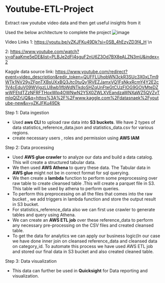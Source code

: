 # Youtube-ETL-Project
Extract raw youtube video data and then get useful insights from it

Used the below architecture to complete the project
![image](https://github.com/ankitgupta14011998/Youtube-ETL-Project-/assets/32798626/a7b77613-9312-47c0-8d4e-9c9febef4c11)

Video Links
1: https://youtu.be/yZKJFKu49Dk?si=0SB_4hEzyZD3f4_H \n

2: https://www.youtube.com/watch?v=qFaaKme5eDE&list=PLBJe2dFI4sguF2nU6Z3Od7BX8eALZN3mU&index=2

Kaggle data source link:
https://www.youtube.com/redirect?event=video_description&redir_token=QUFFLUhqbWN3ckR3SUc3X0xLTm9WTk1NV29yZFpnTXBsUXxBQ3Jtc0tuQy1RVEZJamxVQ1FsNkxRcmY4Y2E2c1V4cEduV09WVjgzLU8wb1lfbWdNTkdoSHZqUnFteGtCUzFlOG9GOVMteDZwWFEtdTZzNFRFTHoxWlp4OWNwN2Y5X0ZWLXVEandzaWNXaWZ5QVZvTmlqQlZrUQ&q=https%3A%2F%2Fwww.kaggle.com%2Fdatasnaek%2Fyoutube-new&v=yZKJFKu49Dk

Step 1: Data ingestion

* Used **aws CLI** to upload raw data into **S3 buckets**. We have 2 types of data statistics_reference_data.json and statistics_data.csv for various regions.
* create necessary users , roles and permission using **AWS IAM**

Step 2: Data processing 

* Used **AWS glue crawler** to analyze our data and build a data catalog. This will create a structured tabular data.
* We then used **AWS Athena** to query these data. The Tabular data in **AWS glue** might not be in correct format for sql querying.
* We then create a **lambda** function to perform some preprocessing over raw table to create cleansed table .This will create a parquet file in S3. This table will be used by athena to perform queries.
* To perform this preprocessing on all the files that comes into the raw bucket , we add triggers in lambda function and store the output result in S3 bucket.
* For statistics_reference_data also we can first use crawler to generate tables and query using Athena.
* We can create an **AWS ETL job** over these reference_data to perform any necessary pre-processing on the CSV files and created cleansed table.
* To get the data for analytics we can apply our business logic(In our case we have done inner join on cleansed reference_data and cleansed data on category_id. To automate this process we have used AWS ETL job and stored our final data in S3 bucket and also created cleaned table.

Step 3: Data visualization

* This data can further be used in **Quicksight** for Data reporting and visualization.

